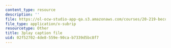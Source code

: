 ```yaml
---
content_type: resource
description: ''
file: https://ol-ocw-studio-app-qa.s3.amazonaws.com/courses/20-219-becoming-the-next-bill-nye-writing-and-hosting-the-educational-show-january-iap-2015/02f527024de8559e90cab7339d5bc8f7_ZMe7jSsPmW4.vtt
file_type: application/x-subrip
resourcetype: Other
title: 3play caption file
uid: 02f52702-4de8-559e-90ca-b7339d5bc8f7
---
```

